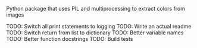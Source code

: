 Python package that uses PIL and multiprocessing to extract colors from images

TODO: Switch all print statements to logging
TODO: Write an actual readme
TODO: Switch return from list to dictionary
TODO: Better variable names
TODO: Better function docstrings
TODO: Build tests
